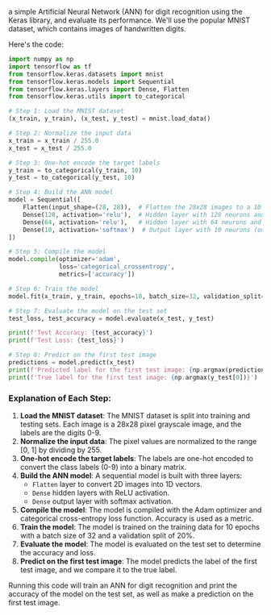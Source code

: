 a simple Artificial Neural Network (ANN) for digit recognition using the Keras library, and evaluate its performance. We'll use the popular MNIST dataset, which contains images of handwritten digits.

Here's the code:

```python
import numpy as np
import tensorflow as tf
from tensorflow.keras.datasets import mnist
from tensorflow.keras.models import Sequential
from tensorflow.keras.layers import Dense, Flatten
from tensorflow.keras.utils import to_categorical

# Step 1: Load the MNIST dataset
(x_train, y_train), (x_test, y_test) = mnist.load_data()

# Step 2: Normalize the input data
x_train = x_train / 255.0
x_test = x_test / 255.0

# Step 3: One-hot encode the target labels
y_train = to_categorical(y_train, 10)
y_test = to_categorical(y_test, 10)

# Step 4: Build the ANN model
model = Sequential([
    Flatten(input_shape=(28, 28)),  # Flatten the 28x28 images to a 1D vector of size 784
    Dense(128, activation='relu'),  # Hidden layer with 128 neurons and ReLU activation
    Dense(64, activation='relu'),   # Hidden layer with 64 neurons and ReLU activation
    Dense(10, activation='softmax')  # Output layer with 10 neurons (one for each digit) and softmax activation
])

# Step 5: Compile the model
model.compile(optimizer='adam',
              loss='categorical_crossentropy',
              metrics=['accuracy'])

# Step 6: Train the model
model.fit(x_train, y_train, epochs=10, batch_size=32, validation_split=0.2)

# Step 7: Evaluate the model on the test set
test_loss, test_accuracy = model.evaluate(x_test, y_test)

print(f'Test Accuracy: {test_accuracy}')
print(f'Test Loss: {test_loss}')

# Step 8: Predict on the first test image
predictions = model.predict(x_test)
print(f'Predicted label for the first test image: {np.argmax(predictions[0])}')
print(f'True label for the first test image: {np.argmax(y_test[0])}')
```

### Explanation of Each Step:

1. **Load the MNIST dataset**: The MNIST dataset is split into training and testing sets. Each image is a 28x28 pixel grayscale image, and the labels are the digits 0-9.
2. **Normalize the input data**: The pixel values are normalized to the range [0, 1] by dividing by 255.
3. **One-hot encode the target labels**: The labels are one-hot encoded to convert the class labels (0-9) into a binary matrix.
4. **Build the ANN model**: A sequential model is built with three layers:
   - `Flatten` layer to convert 2D images into 1D vectors.
   - `Dense` hidden layers with ReLU activation.
   - `Dense` output layer with softmax activation.
5. **Compile the model**: The model is compiled with the Adam optimizer and categorical cross-entropy loss function. Accuracy is used as a metric.
6. **Train the model**: The model is trained on the training data for 10 epochs with a batch size of 32 and a validation split of 20%.
7. **Evaluate the model**: The model is evaluated on the test set to determine the accuracy and loss.
8. **Predict on the first test image**: The model predicts the label of the first test image, and we compare it to the true label.

Running this code will train an ANN for digit recognition and print the accuracy of the model on the test set, as well as make a prediction on the first test image.